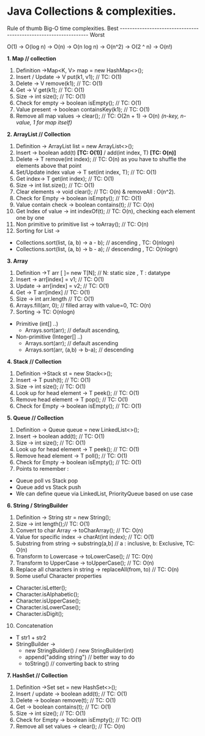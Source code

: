 # Java Collections & complexities.
Rule of thumb Big-O time complexities. 
Best  ----------------------------------------------------------------- Worst

O(1) -> O(log n) -> O(n) -> O(n log n) -> O(n^2) -> O(2 ^ n) -> O(n!)

**1. Map // collection**  
1. Definition ->Map<K, V> map = new HashMap<>();  
2. Insert / Update -> V put(k1, v1); // TC: O(1)  
3. Delete -> V remove(k1); // TC: O(1)  
4. Get -> V get(k1); // TC: O(1)  
5. Size -> int size(); // TC: O(1)  
6. Check for empty -> boolean isEmpty(); // TC: O(1)  
7. Value present -> boolean containsKey(k1); // TC: O(1)  
8. Remove all map values -> clear(); // TC: O(2n + 1) -> O(n)  _(n-key, n-value, 1 for map itself)_

**2. ArrayList // Collection**  
1. Definition -> ArrayList list = new ArrayList<>();  
2. Insert -> boolean add(t)  **[TC: O(1)]**  / add(int index, T)  **[TC: O(n)]**  
3. Delete -> T remove(int index); // TC: O(n) as you have to shuffle the elements above that point  
4. Set/Update index value -> T set(int index, T); // TC: O(1)  
5. Get index-> T get(int index); // TC: O(1)  
6. Size -> int list.size(); // TC: O(1)  
7. Clear elements -> void clear(); // TC: O(n) & removeAll : O(n^2).  
8. Check for Empty -> boolean isEmpty(); // TC: O(1)  
9. Value contain check -> boolean contains(t); // TC: O(n)  
10. Get Index of value -> int indexOf(t); // TC: O(n), checking each element one by one  
11. Non primitive to primitive list -> toArray(); // TC: O(n)  
12. Sorting for List ->

-   Collections.sort(list, (a, b) -> a - b); // ascending , TC: O(nlogn)
-   Collections.sort(list, (a, b) -> b - a); // descending , TC: O(nlogn)

**3. Array**  
1. Definition ->T arr [ ]= new T[N]; // N: static size , T : datatype  
2. Insert -> arr[index] = v1; // TC: O(1)  
3. Update -> arr[index] = v2; // TC: O(1)  
4. Get -> T arr[index] // TC: O(1)  
5. Size -> int arr.length // TC: O(1)  
6. Arrays.fill(arr, 0); // filled array with value=0, TC: O(n)  
7. Sorting -> TC: O(nlogn)

-   Primitive (int[] ..)
    -   Arrays.sort(arr); // default ascending,
-   Non-primitive (Integer[] ..)
    -   Arrays.sort(arr); // default ascending
    -   Arrays.sort(arr, (a,b) -> b-a); // descending

**4. Stack // Collection**  
1. Definition ->Stack st = new Stack<>();  
2. Insert -> T push(t); // TC: O(1)  
3. Size -> int size(); // TC: O(1)  
4. Look up for head element -> T peek(); // TC: O(1)  
5. Remove head element -> T pop(); // TC: O(1)  
6. Check for Empty -> boolean isEmpty(); // TC: O(1)

**5. Queue // Collection**  
1. Definition -> Queue queue = new LinkedList<>();  
2. Insert -> boolean add(t); // TC: O(1)  
3. Size -> int size(); // TC: O(1)  
4. Look up for head element -> T peek(); // TC: O(1)  
5. Remove head element -> T poll(); // TC: O(1)  
6. Check for Empty -> boolean isEmpty(); // TC: O(1)  
7. Points to remember :

-   Queue poll vs Stack pop
-   Queue add vs Stack push
-   We can define queue via LinkedList, PriorityQueue based on use case

**6. String / StringBuilder**  
1. Definition -> String str = new String();  
2. Size -> int length();// TC: O(1)  
3. Convert to char Array -> toCharArray(); // TC: O(n)  
4. Value for specific index -> charAt(int index); // TC: O(1)  
5. Substring from string -> substring(a,b] // a : inclusive, b: Exclusive, TC: O(n)  
6. Transform to Lowercase -> toLowerCase(); // TC: O(n)  
7. Transform to UpperCase -> toUpperCase(); // TC: O(n)  
8. Replace all characters in string -> replaceAll(from, to) // TC: O(n)  
9. Some useful Character properties

-   Character.isLetter();
-   Character.isAlphabetic();
-   Character.isUpperCase();
-   Character.isLowerCase();
-   Character.isDigit();

10.  Concatenation

-   T str1 + str2
-   StringBuilder ->
    -   new StringBuilder() / new StringBuilder(int)
    -   append("adding string") // better way to do
    -   toString() // converting back to string

**7. HashSet // Collection**  
1. Definition ->Set set = new HashSet<>();  
2. Insert / update -> boolean add(t); // TC: O(1)  
3. Delete -> boolean remove(t); // TC: O(1)  
4. Get -> boolean contains(t); // TC: O(1)  
5. Size -> int size(); // TC: O(1)  
6. Check for Empty -> boolean isEmpty(); // TC: O(1)  
7. Remove all set values -> clear(); // TC: O(n)
